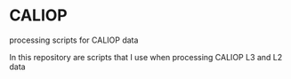 # CALIOP
processing scripts for CALIOP data

In this repository are scripts that I use when processing CALIOP L3 and L2 data
